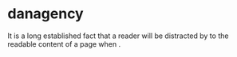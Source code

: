 # danagency
It is a long established fact that a reader will be distracted by to the readable content of a page when .
